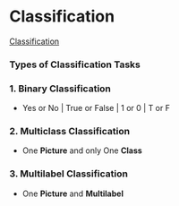 # Classification

[Classification](Image/Classification.png)

### Types of Classification Tasks

### 1. **Binary** Classification
- Yes or No | True or False | 1 or 0 | T or F

### 2. **Multiclass** Classification
- One **Picture** and only One **Class** 

### 3. **Multilabel** Classification
- One **Picture** and **Multilabel**

